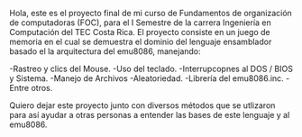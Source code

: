 Hola, este es el proyecto final de mi curso de Fundamentos de organización de computadoras (FOC), para el I Semestre de la carrera Ingeniería en Computación del TEC Costa Rica. 
El proyecto consiste en un juego de memoria en el cual se demuestra el dominio del lenguaje ensamblador basado el la arquitectura del emu8086, manejando:
  
  -Rastreo y clics del Mouse. 
  -Uso del teclado. 
  -Interrupcopnes al DOS / BIOS y Sistema. 
  -Manejo de Archivos
  -Aleatoriedad.
  -Librería del emu8086.inc.
  -Entre otros.

Quiero dejar este proyecto junto con diversos métodos que se utlizaron para así ayudar a otras personas a entender las bases de este lenguaje y al emu8086.   
